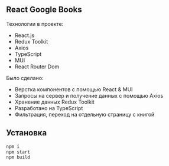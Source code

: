 ## React Google Books

Технологии в проекте:

- React.js
- Redux Toolkit
- Axios
- TypeScript
- MUI
- React Router Dom

Было сделано:

- Верстка компонентов с помощью React & MUI
- Запросы на сервер и получение данных с помощью Axios
- Хранение данных Redux Toolkit
- Разработано на TypeScript
- Фильтрация, переход на отдельную страницу с книгой

## Установка

```sh
npm i
npm start
npm build
```
